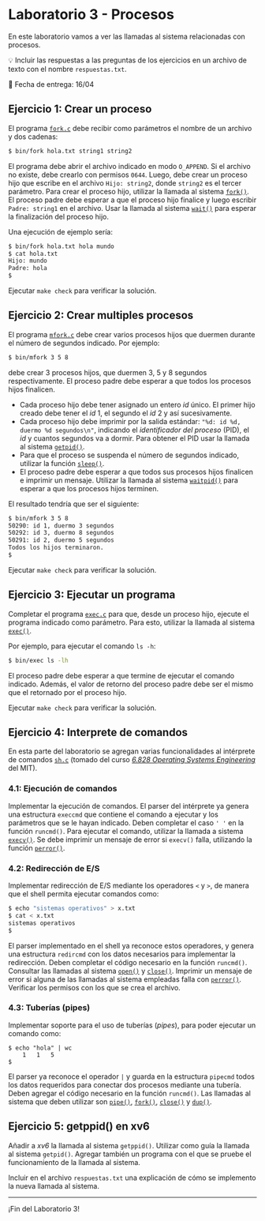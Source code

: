 # Laboratorio 3 - Procesos

En este laboratorio vamos a ver las llamadas al sistema relacionadas con procesos.

:bulb: Incluir las respuestas a las preguntas de los ejercicios en un archivo de texto con el nombre `respuestas.txt`.

:date: Fecha de entrega: 16/04

## Ejercicio 1: Crear un proceso

El programa [`fork.c`](fork.c) debe recibir como parámetros el nombre de un archivo y dos cadenas:

```sh
$ bin/fork hola.txt string1 string2
```

El programa debe abrir el archivo indicado en modo `O_APPEND`. Si el archivo no existe, debe crearlo con permisos `0644`. Luego, debe crear un proceso hijo que escribe en el archivo `Hijo: string2`, donde `string2` es el tercer parámetro. Para crear el proceso hijo, utilizar la llamada al sistema [`fork()`](http://man7.org/linux/man-pages/man2/fork.2.html). El proceso padre debe esperar a que el proceso hijo finalice y luego escribir `Padre: string1` en el archivo. Usar la llamada al sistema [`wait()`](http://man7.org/linux/man-pages/man2/wait.2.html) para esperar la finalización del proceso hijo.

Una ejecución de ejemplo sería:

```sh
$ bin/fork hola.txt hola mundo
$ cat hola.txt
Hijo: mundo
Padre: hola
$
```

Ejecutar `make check` para verificar la solución.

## Ejercicio 2: Crear multiples procesos

El programa [`mfork.c`](mfork.c) debe crear varios procesos hijos que duermen durante el número de segundos indicado. Por ejemplo:

```bash
$ bin/mfork 3 5 8
```

debe crear 3 procesos hijos, que duermen 3, 5 y 8 segundos respectivamente. El proceso padre debe esperar a que todos los procesos hijos finalicen.

* Cada proceso hijo debe tener asignado un entero _id_ único. El primer hijo creado debe tener el _id_ 1, el segundo el _id_ 2 y así sucesivamente.
* Cada proceso hijo debe imprimir por la salida estándar: `"%d: id %d, duermo %d segundos\n"`, indicando el *identificador del proceso* (PID), el _id_ y cuantos segundos va a dormir. Para obtener el PID usar la llamada al sistema [`getpid()`](http://man7.org/linux/man-pages/man2/getpid.2.html).
* Para que el proceso se suspenda el número de segundos indicado, utilizar la función [`sleep()`](http://man7.org/linux/man-pages/man3/sleep.3.html).
* El proceso padre debe esperar a que todos sus procesos hijos finalicen e imprimir un mensaje. Utilizar la llamada al sistema [`waitpid()`](http://man7.org/linux/man-pages/man2/waitpid.2.html) para esperar a que los procesos hijos terminen.

El resultado tendría que ser el siguiente:

```bash
$ bin/mfork 3 5 8
50290: id 1, duermo 3 segundos
50292: id 3, duermo 8 segundos
50291: id 2, duermo 5 segundos
Todos los hijos terminaron.
$
```

Ejecutar `make check` para verificar la solución.

## Ejercicio 3: Ejecutar un programa

Completar el programa [`exec.c`](exec.c) para que, desde un proceso hijo, ejecute el programa indicado como parámetro. Para esto, utilizar la llamada al sistema [`exec()`](http://man7.org/linux/man-pages/man3/exec.3.html). 

Por ejemplo, para ejecutar el comando `ls -h`:

```sh
$ bin/exec ls -lh
```

El proceso padre debe esperar a que termine de ejecutar el comando indicado. Además, el valor de retorno del proceso padre debe ser el mismo que el retornado por el proceso hijo.

Ejecutar `make check` para verificar la solución.

## Ejercicio 4: Interprete de comandos

En esta parte del laboratorio se agregan varias funcionalidades al intérprete de comandos [`sh.c`](sh.c) (tomado del curso [_6.828 Operating Systems Engineering_](https://pdos.csail.mit.edu/6.828/) del MIT).

### 4.1: Ejecución de comandos

Implementar la ejecución de comandos. El parser del intérprete ya genera una estructura `execcmd` que contiene el comando a ejecutar y los parámetros que se le hayan indicado. Deben completar el caso `' '` en la función `runcmd()`. Para ejecutar el comando, utilizar la llamada a sistema [`execv()`](http://man7.org/linux/man-pages/man3/exec.3.html). Se debe imprimir un mensaje de error si `execv()` falla, utilizando la función [`perror()`](http://man7.org/linux/man-pages/man3/perror.3.html).

### 4.2: Redirección de E/S

Implementar redirección de E/S mediante los operadores `<` y `>`, de manera que el shell permita ejecutar comandos como:

```bash
$ echo "sistemas operativos" > x.txt
$ cat < x.txt
sistemas operativos
$
```

El parser implementado en el shell ya reconoce estos operadores, y genera una estructura `redircmd` con los datos necesarios para implementar la redirección. Deben completar el código necesario en la función `runcmd()`. Consultar las llamadas al sistema [`open()`](http://man7.org/linux/man-pages/man2/open.2.html) y [`close()`](http://man7.org/linux/man-pages/man2/close.2.html). Imprimir un mensaje de error si alguna de las llamadas al sistema empleadas falla con [`perror()`](http://man7.org/linux/man-pages/man3/perror.3.html). Verificar los permisos con los que se crea el archivo.

### 4.3: Tuberías (pipes)

Implementar soporte para el uso de tuberías (_pipes_), para poder ejecutar un comando como:

```
$ echo "hola" | wc
    1   1   5
$
```

El parser ya reconoce el operador `|` y guarda en la estructura `pipecmd` todos los datos requeridos para conectar dos procesos mediante una tubería. Deben agregar el código necesario en la función `runcmd()`. Las llamadas al sistema que deben utilizar son [`pipe()`](http://man7.org/linux/man-pages/man2/pipe.2.html), [`fork()`](http://man7.org/linux/man-pages/man2/fork.2.html), [`close()`](http://man7.org/linux/man-pages/man2/close.2.html) y [`dup()`](http://man7.org/linux/man-pages/man2/dup.2.html).

## Ejercicio 5: getppid() en xv6

Añadir a _xv6_ la llamada al sistema `getppid()`. Utilizar como guía la llamada al sistema `getpid()`. Agregar también un programa con el que se pruebe el funcionamiento de la llamada al sistema.

Incluir en el archivo `respuestas.txt` una explicación de cómo se implemento la nueva llamada al sistema.

---

¡Fin del Laboratorio 3!

